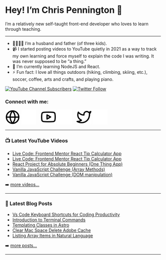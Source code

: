 # Hey! I’m Chris Pennington 👋
I’m a relatively new self-taught front-end developer who loves to learn through teaching.

---
- 👨‍👩‍👧‍👦 I’m a husband and father (of three kids).
- 📹 I started posting videos to YouTube quietly in 2021 as a way to track my own learning and force myself to explain the code I was writing. It was never supposed to be “a thing.”
- 🎒 I’m currently learning NodeJS and React.
- ⚡ Fun fact: I love all things outdoors (hiking, climbing, skiing, etc.), soccer, coffee, arts and crafts, and playing piano.

[![YouTube Channel Subscribers](https://img.shields.io/youtube/channel/subscribers/UCUSxKiac-miugK9CDsxGS9Q?logo=youtube&logoColor=red&style=for-the-badge)][youtube]
[![Twitter Follow](https://img.shields.io/twitter/follow/cpenned?color=1DA1F2&logo=twitter&style=for-the-badge)](https://twitter.com/intent/follow?original_referer=https%3A%2F%2Fgithub.com%cpenned&screen_name=cpenned)

### Connect with me:
[![website](./img/globe-light.svg)](https://codinginpublic.dev#gh-light-mode-only)
[![website](./img/globe-dark.svg)](https://codinginpublic.dev#gh-dark-mode-only)
&nbsp;&nbsp;
[![website](./img/youtube-light.svg)](https://youtube.com/coding-in-public#gh-light-mode-only)
[![website](./img/youtube-dark.svg)](https://youtube.com/coding-in-public#gh-dark-mode-only)
&nbsp;&nbsp;
[![website](./img/twitter-light.svg)](https://twitter.com/cpenned#gh-light-mode-only)
[![website](./img/twitter-dark.svg)](https://twitter.com/cpenned#gh-dark-mode-only)
&nbsp;&nbsp;

---

### 📺 Latest YouTube Videos

<!-- YOUTUBE:START -->
- [Live Code: Frontend Mentor React Tip Calculator App](https://www.youtube.com/watch?v=Du-iS6RmP0g)
- [Live Code: Frontend Mentor React Tip Calculator App](https://www.youtube.com/watch?v=v7n4F26LSh0)
- [React Project for Absolute Beginners &lpar;One Thing App&rpar;](https://www.youtube.com/watch?v=s84yXvLOoio)
- [Vanilla JavaScript Challenge &lpar;Array Methods&rpar;](https://www.youtube.com/watch?v=ZdvYo9iNwUs)
- [Vanilla JavaScript Challenge &lpar;DOM manipulation&rpar;](https://www.youtube.com/watch?v=blHyW-Cyj58)
<!-- YOUTUBE:END -->

➡️ [more videos...][youtube]

---

### 📕 Latest Blog Posts

<!-- BLOG-POST-LIST:START -->
- [Vs Code Keyboard Shortcuts for Coding Productivity](https://chrispennington.blog/blog/vs-code-keyboard-shortcuts-for-coding-productivity/)
- [Introduction to Terminal Commands](https://chrispennington.blog/blog/introduction-to-terminal-commands/)
- [Templating Classes in Astro](https://chrispennington.blog/blog/templating-classes-in-astro/)
- [Clear Mac Space Delete Adobe Cache](https://chrispennington.blog/blog/clear-mac-space-delete-adobe-cache/)
- [Listing Array Items in Natural Language](https://chrispennington.blog/blog/listing-array-items-in-natural-language/)
<!-- BLOG-POST-LIST:END -->

➡️ [more posts...][blog]

---

[website]: https://codinginpublic.dev
[blog]: https://chrispennington.blog
[twitter]: https://twitter.com/cpenned
[youtube]: https://youtube.com/coding-in-public
